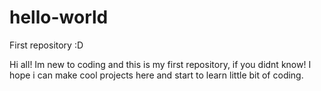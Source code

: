 # hello-world
First repository :D

Hi all! Im new to coding and this is my first repository, if you didnt know! I hope i can make cool projects here and start to learn little bit of coding.
